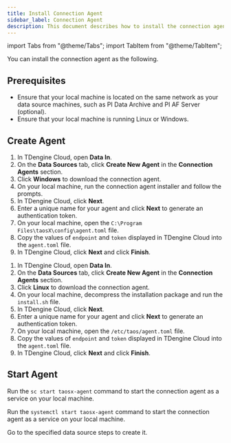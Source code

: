 ```yaml
---
title: Install Connection Agent
sidebar_label: Connection Agent
description: This document describes how to install the connection agent to ingest data into TDengine.
---
```


import Tabs from "@theme/Tabs";
import TabItem from "@theme/TabItem";

You can install the connection agent as the following.

## Prerequisites

- Ensure that your local machine is located on the same network as your data source machines, such as PI Data Archive and PI AF Server (optional).
- Ensure that your local machine is running Linux or Windows.

## Create Agent

<Tabs>
<TabItem label="Windows" value="windowsagent">

1. In TDengine Cloud, open **Data In**.
2. On the **Data Sources** tab, click **Create New Agent** in the **Connection Agents** section.
3. Click **Windows** to download the connection agent.
4. On your local machine, run the connection agent installer and follow the prompts.
5. In TDengine Cloud, click **Next**.
6. Enter a unique name for your agent and click **Next** to generate an authentication token.
7. On your local machine, open the `C:\Program Files\taosX\config\agent.toml` file.
8. Copy the values of `endpoint` and `token` displayed in TDengine Cloud into the `agent.toml` file.
9. In TDengine Cloud, click **Next** and click **Finish**.

</TabItem>

<TabItem label="Linux" value="linuxagent">

1. In TDengine Cloud, open **Data In**.
2. On the **Data Sources** tab, click **Create New Agent** in the **Connection Agents** section.
3. Click **Linux** to download the connection agent.
4. On your local machine, decompress the installation package and run the `install.sh` file.
5. In TDengine Cloud, click **Next**.
6. Enter a unique name for your agent and click **Next** to generate an authentication token.
7. On your local machine, open the `/etc/taos/agent.toml` file.
8. Copy the values of `endpoint` and `token` displayed in TDengine Cloud into the `agent.toml` file.
9. In TDengine Cloud, click **Next** and click **Finish**.

</TabItem>

</Tabs>

## Start Agent

<Tabs>
<TabItem label="Windows" value="windowsnext">

Run the `sc start taosx-agent` command to start the connection agent as a service on your local machine.

</TabItem>

<TabItem label="Linux" value="linuxnext">

Run the `systemctl start taosx-agent` command to start the connection agent as a service on your local machine.

</TabItem>

</Tabs>

Go to the specified data source steps to create it.
